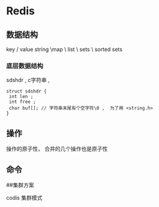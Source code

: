 # Redis


## 数据结构
key / value
string \map \ list \ sets \ sorted sets 

### 底层数据结构 
sdshdr ,   c字符串  , 
```
struct sdshdr {
 int len ;
 int free ;
 char buf[]; // 字符串末尾有个空字符\0 ,  为了用 <string.h>
}

```

## 操作

操作的原子性， 合并的几个操作也是原子性 

## 命令

##集群方案 

codis 集群模式

